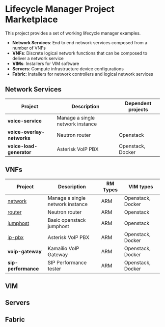 # Lifecycle Manager Project Marketplace

This project provides a set of working lifecycle manager examples. 

* **Network Services**: End to end network services composed from a number of VNFs
* **VNFs**: Discrete logical network functions that can be composed to deliver a network service
* **VIMs**: Installers for VIM software
* **Servers**: Compute infrastructure device configurations
* **Fabric**: Installers for network controllers and logical network services

## Network Services

| Project                    | Description                                              | Dependent projects    | 
|----------------------------|----------------------------------------------------------|-----------------------|
| **voice-service**          | Manage a single network instance                         |                       |
| **voice-overlay-networks** | Neutron router                                           | Openstack             |
| **voice-load-generator**   | Asterisk VoIP PBX                                        | Openstack, Docker     | 

## VNFs

| Project                                | Description                           | RM Types  | VIM types         | 
|----------------------------------------|---------------------------------------|-----------|-------------------|
| [network](/vnfs/network/Readme.md)     | Manage a single network instance      | ARM       | Openstack, Docker |
| [router](/vnfs/router/Readme.md)       | Neutron router                        | ARM       | Openstack         |
| [jumphost](/vnfs/jumphost/Readme.md)   | Basic openstack jumphost              | ARM       | Openstack         |
| [ip-pbx](/vnfs/ip-pbx/Readme.md)       | Asterisk VoIP PBX                     | ARM       | Openstack, Docker |
| **voip-gateway**                       | Kamailio VoIP Gateway                 | ARM       | Openstack, Docker |
| **sip-performance**                    | SIP Performance tester                | ARM       | Openstack, Docker |

## VIM


## Servers


## Fabric


